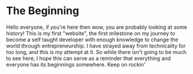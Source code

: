 # The Beginning
Hello everyone, if you're here then wow, you are probably looking at some history! This is my first "website", the first milestone on my journey to become a self taught developer with enough knowledge to change the world through entrepreneurship. I have strayed away from technicality for too long, and this is my attempt at it. So while there isn't going to be much to see here, I hope this can serve as a reminder that everything and everyone has its beginnings somewhere. Keep on rockin'